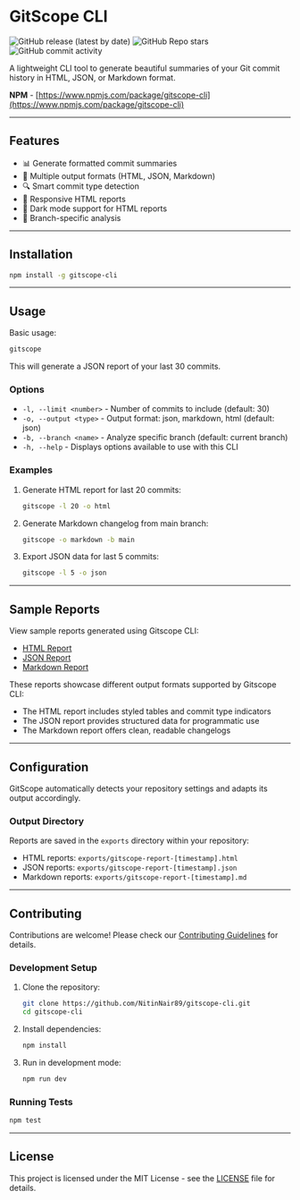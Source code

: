 # GitScope CLI

![GitHub release (latest by date)](https://img.shields.io/github/v/release/NitinNair89/gitscope-cli) ![GitHub Repo stars](https://img.shields.io/github/stars/NitinNair89/gitscope-cli?style=social) ![GitHub commit activity](https://img.shields.io/github/commit-activity/m/NitinNair89/gitscope-cli)

A lightweight CLI tool to generate beautiful summaries of your Git commit history in HTML, JSON, or Markdown format.

**NPM** - [https://www.npmjs.com/package/gitscope-cli](https://www.npmjs.com/package/gitscope-cli)

---

## Features

- 📊 Generate formatted commit summaries
- 🎨 Multiple output formats (HTML, JSON, Markdown)
- 🔍 Smart commit type detection
- 📱 Responsive HTML reports
- 🌙 Dark mode support for HTML reports
- 🎯 Branch-specific analysis

---

## Installation

```bash
npm install -g gitscope-cli
```

---

## Usage

Basic usage:

```bash
gitscope
```

This will generate a JSON report of your last 30 commits.

### Options

- `-l, --limit <number>` - Number of commits to include (default: 30)
- `-o, --output <type>` - Output format: json, markdown, html (default: json)
- `-b, --branch <name>` - Analyze specific branch (default: current branch)
- `-h, --help` - Displays options available to use with this CLI

### Examples

1. Generate HTML report for last 20 commits:

   ```bash
   gitscope -l 20 -o html
   ```

2. Generate Markdown changelog from main branch:

   ```bash
   gitscope -o markdown -b main
   ```

3. Export JSON data for last 5 commits:
   ```bash
   gitscope -l 5 -o json
   ```

---

## Sample Reports

View sample reports generated using Gitscope CLI:

- [HTML Report](reports/sample-html-report.html)
- [JSON Report](reports/sample-json-report.json)
- [Markdown Report](reports/sample-markdown-report.md)

These reports showcase different output formats supported by Gitscope CLI:

- The HTML report includes styled tables and commit type indicators
- The JSON report provides structured data for programmatic use
- The Markdown report offers clean, readable changelogs

---

## Configuration

GitScope automatically detects your repository settings and adapts its output accordingly.

### Output Directory

Reports are saved in the `exports` directory within your repository:

- HTML reports: `exports/gitscope-report-[timestamp].html`
- JSON reports: `exports/gitscope-report-[timestamp].json`
- Markdown reports: `exports/gitscope-report-[timestamp].md`

---

## Contributing

Contributions are welcome! Please check our [Contributing Guidelines](CONTRIBUTING.md) for details.

### Development Setup

1. Clone the repository:

   ```bash
   git clone https://github.com/NitinNair89/gitscope-cli.git
   cd gitscope-cli
   ```

2. Install dependencies:

   ```bash
   npm install
   ```

3. Run in development mode:
   ```bash
   npm run dev
   ```

### Running Tests

```bash
npm test
```

---

## License

This project is licensed under the MIT License - see the [LICENSE](LICENSE) file for details.
